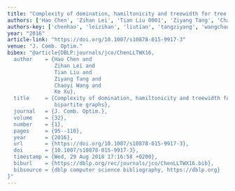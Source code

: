 ```yaml
---
title: "Complexity of domination, hamiltonicity and treewidth for tree convex bipartite graphs"
authors: ['Hao Chen', 'Zihan Lei', 'Tian Liu 0001', 'Ziyang Tang', 'Chaoyi Wang', 'Ke Xu 0001']
authors-key: ['chenhao', 'leizihan', 'liutian', 'tangziyang', 'wangchaoyi', 'xuke']
year: "2016"
article-link: "https://doi.org/10.1007/s10878-015-9917-3"
venue: "J. Comb. Optim."
bibex: "@article{DBLP:journals/jco/ChenLLTWX16,
  author    = {Hao Chen and
               Zihan Lei and
               Tian Liu and
               Ziyang Tang and
               Chaoyi Wang and
               Ke Xu},
  title     = {Complexity of domination, hamiltonicity and treewidth for tree convex
               bipartite graphs},
  journal   = {J. Comb. Optim.},
  volume    = {32},
  number    = {1},
  pages     = {95--110},
  year      = {2016},
  url       = {https://doi.org/10.1007/s10878-015-9917-3},
  doi       = {10.1007/s10878-015-9917-3},
  timestamp = {Wed, 29 Aug 2018 17:16:58 +0200},
  biburl    = {https://dblp.org/rec/journals/jco/ChenLLTWX16.bib},
  bibsource = {dblp computer science bibliography, https://dblp.org}
}"
---
```

